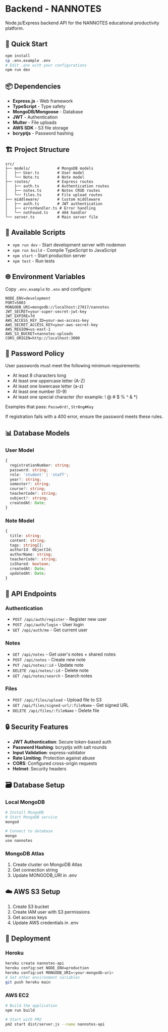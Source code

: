# Backend - NANNOTES

Node.js/Express backend API for the NANNOTES educational productivity platform.

## 🚀 Quick Start

```bash
npm install
cp .env.example .env
# Edit .env with your configurations
npm run dev
```

## 📦 Dependencies

- **Express.js** - Web framework
- **TypeScript** - Type safety
- **MongoDB/Mongoose** - Database
- **JWT** - Authentication
- **Multer** - File uploads
- **AWS SDK** - S3 file storage
- **bcryptjs** - Password hashing

## 🏗 Project Structure

```
src/
├── models/            # MongoDB models
│   ├── User.ts        # User model
│   └── Note.ts        # Note model
├── routes/            # Express routes
│   ├── auth.ts        # Authentication routes
│   ├── notes.ts       # Notes CRUD routes
│   └── files.ts       # File upload routes
├── middleware/        # Custom middleware
│   ├── auth.ts        # JWT authentication
│   ├── errorHandler.ts # Error handling
│   └── notFound.ts    # 404 handler
└── server.ts          # Main server file
```

## 🔧 Available Scripts

- `npm run dev` - Start development server with nodemon
- `npm run build` - Compile TypeScript to JavaScript
- `npm start` - Start production server
- `npm test` - Run tests

## 🌐 Environment Variables

Copy `.env.example` to `.env` and configure:

```env
NODE_ENV=development
PORT=5003
MONGODB_URI=mongodb://localhost:27017/nannotes
JWT_SECRET=your-super-secret-jwt-key
JWT_EXPIRE=7d
AWS_ACCESS_KEY_ID=your-aws-access-key
AWS_SECRET_ACCESS_KEY=your-aws-secret-key
AWS_REGION=us-east-1
AWS_S3_BUCKET=nannotes-uploads
CORS_ORIGIN=http://localhost:3000
```

## 🔑 Password Policy

User passwords must meet the following minimum requirements:

- At least 8 characters long
- At least one uppercase letter (A-Z)
- At least one lowercase letter (a-z)
- At least one number (0-9)
- At least one special character (for example: ! @ # $ % ^ & *)

Examples that pass: `Passw0rd!`, `Str0ng#Key`

If registration fails with a 400 error, ensure the password meets these rules.

## 📊 Database Models

### User Model
```typescript
{
  registrationNumber: string;
  password: string;
  role: 'student' | 'staff';
  year?: string;
  semester?: string;
  course?: string;
  teacherCode?: string;
  subject?: string;
  createdAt: Date;
}
```

### Note Model
```typescript
{
  title: string;
  content: string;
  tags: string[];
  authorId: ObjectId;
  authorName: string;
  teacherCode?: string;
  isShared: boolean;
  createdAt: Date;
  updatedAt: Date;
}
```

## 🔌 API Endpoints

### Authentication
- `POST /api/auth/register` - Register new user
- `POST /api/auth/login` - User login
- `GET /api/auth/me` - Get current user

### Notes
- `GET /api/notes` - Get user's notes + shared notes
- `POST /api/notes` - Create new note
- `PUT /api/notes/:id` - Update note
- `DELETE /api/notes/:id` - Delete note
- `GET /api/notes/search` - Search notes

### Files
- `POST /api/files/upload` - Upload file to S3
- `GET /api/files/signed-url/:fileName` - Get signed URL
- `DELETE /api/files/:fileName` - Delete file

## 🔒 Security Features

- **JWT Authentication**: Secure token-based auth
- **Password Hashing**: bcryptjs with salt rounds
- **Input Validation**: express-validator
- **Rate Limiting**: Protection against abuse
- **CORS**: Configured cross-origin requests
- **Helmet**: Security headers

## 🗃 Database Setup

### Local MongoDB
```bash
# Install MongoDB
# Start MongoDB service
mongod

# Connect to database
mongo
use nannotes
```

### MongoDB Atlas
1. Create cluster on MongoDB Atlas
2. Get connection string
3. Update MONGODB_URI in .env

## ☁️ AWS S3 Setup

1. Create S3 bucket
2. Create IAM user with S3 permissions
3. Get access keys
4. Update AWS credentials in .env

## 🚀 Deployment

### Heroku
```bash
heroku create nannotes-api
heroku config:set NODE_ENV=production
heroku config:set MONGODB_URI=<your-mongodb-uri>
# Set other environment variables
git push heroku main
```

### AWS EC2
```bash
# Build the application
npm run build

# Start with PM2
pm2 start dist/server.js --name nannotes-api
```
